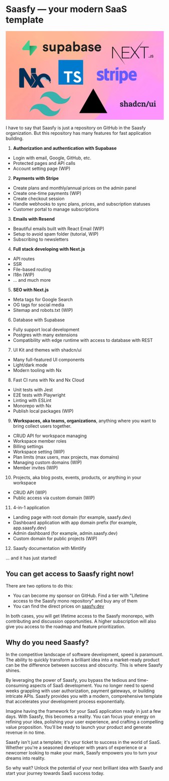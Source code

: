 # Saasfy — your modern SaaS template

![Technologies](./image-2.png)


I have to say that Saasfy is just a repository on GitHub in the Saasfy organization. But this repository has many features for fast application building.

1. **Authorization and authentication with Supabase**
  - Login with email, Google, GitHub, etc.
  - Protected pages and API calls
  - Account setting page (WIP)
2. **Payments with Stripe**
  - Create plans and monthly/annual prices on the admin panel
  - Create one-time payments (WIP)
  - Create checkout session 
  - Handle webhooks to sync plans, prices, and subscription statuses
  - Customer portal to manage subscriptions
3. **Emails with Resend**
  - Beautiful emails built with React Email (WIP)
  - Setup to avoid spam folder (tutorial, WIP)
  - Subscribing to newsletters
4. **Full stack developing with Next.js**
  - API routes
  - SSR
  - File-based routing
  - I18n (WIP)
  - ... and much more
5. **SEO with Next.js**
  - Meta tags for Google Search
  - OG tags for social media
  - Sitemap and robots.txt (WIP)
6. Database with Supabase
  - Fully support local development
  - Postgres with many extensions
  - Compatibility with edge runtime with access to database with REST
7. UI Kit and themes with shadcn/ui
  - Many full-featured UI components
  - Light/dark mode
  - Modern tooling with Nx
8. Fast CI runs with Nx and Nx Cloud
  - Unit tests with Jest
  - E2E tests with Playwright
  - Linting with ESLint
  - Monorepo with Nx
  - Publish local packages (WIP)
9. **Workspaces, aka teams, organizations**, anything where you want to bring collect users together.
  - CRUD API for workspace managing
  - Workspace member roles
  - Billing settings
  - Workspace setting (WIP)
  - Plan limits (max users, max projects, max domains)
  - Managing custom domains (WIP)
  - Member invites (WIP)
10. Projects, aka blog posts, events, products, or anything in your workspace
  - CRUD API (WIP)
  - Public access via custom domain (WIP)
11. 4-in-1 application
  - Landing page with root domain (for example, saasfy.dev) 
  - Dashboard application with app domain prefix (for example, app.saasfy.dev)
  - Admin dashboard (for example, admin.saasfy.dev)
  - Custom domain for public projects (WIP)
12. Saasfy documentation with Mintlify

... and it has just started!

## You can get access to Saasfy right now!

There are two options to do this:
- You can become my sponsor on GitHub. Find a tier with "Lifetime access to the Saasfy mono repository" and buy any of them
- You can find the direct prices on [saasfy.dev](https://saasfy.dev)

In both cases, you will get lifetime access to the Saasfy monorepo, with contributing and discussion opportunities. A higher subscription will also give you access to the roadmap and feature prioritization. 

## Why do you need Saasfy?

In the competitive landscape of software development, speed is paramount. The ability to quickly transform a brilliant idea into a market-ready product can be the difference between success and obscurity. This is where Saasfy shines.

By leveraging the power of Saasfy, you bypass the tedious and time-consuming aspects of SaaS development. You no longer need to spend weeks grappling with user authorization, payment gateways, or building intricate APIs. Saasfy provides you with a modern, comprehensive template that accelerates your development process exponentially.

Imagine having the framework for your SaaS application ready in just a few days. With Saasfy, this becomes a reality. You can focus your energy on refining your idea, polishing your user experience, and crafting a compelling value proposition. You'll be ready to launch your product and generate revenue in no time.

Saasfy isn't just a template; it's your ticket to success in the world of SaaS. Whether you're a seasoned developer with years of experience or a newcomer looking to make your mark, Saasfy empowers you to turn your dreams into reality.

So why wait? Unlock the potential of your next brilliant idea with Saasfy and start your journey towards SaaS success today.
